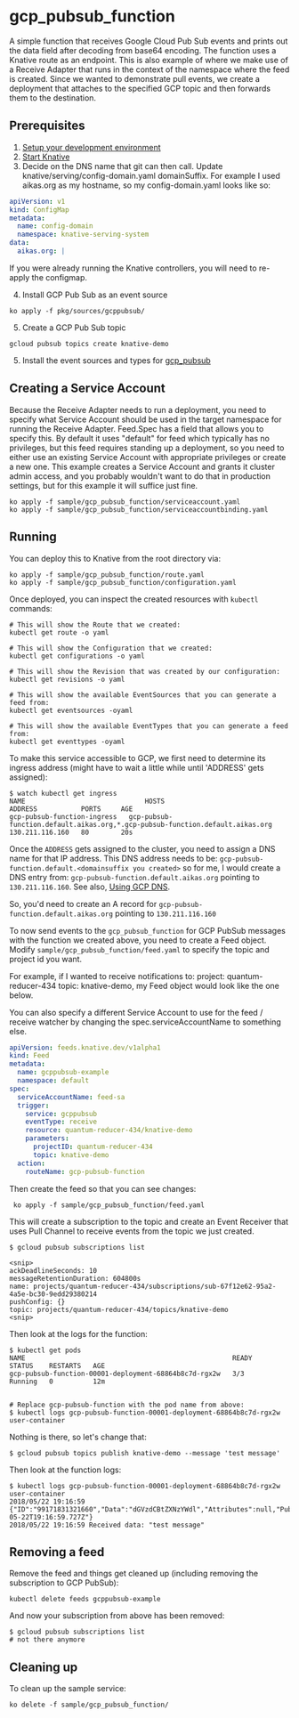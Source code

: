 # gcp_pubsub_function

A simple function that receives Google Cloud Pub Sub events and prints out the
data field after decoding from base64 encoding. The function uses a Knative
route as an endpoint. This is also example of where we make use of a Receive
Adapter that runs in the context of the namespace where the feed is created.
Since we wanted to demonstrate pull events, we create a deployment that
attaches to the specified GCP topic and then forwards them to the destination.

## Prerequisites

1. [Setup your development environment](../../DEVELOPMENT.md#getting-started)
2. [Start Knative](../../README.md#start-knative)
3. Decide on the DNS name that git can then call. Update knative/serving/config-domain.yaml domainSuffix.
For example I used aikas.org as my hostname, so my config-domain.yaml looks like so:

```yaml
apiVersion: v1
kind: ConfigMap
metadata:
  name: config-domain
  namespace: knative-serving-system
data:
  aikas.org: |
```

If you were already running the Knative controllers, you will need to re-apply
the configmap.

4. Install GCP Pub Sub as an event source
```shell
ko apply -f pkg/sources/gcppubsub/
```

5. Create a GCP Pub Sub topic

```shell
gcloud pubsub topics create knative-demo
```

5. Install the event sources and types for [gcp_pubsub](../gcp_pubsub/README.md)


## Creating a Service Account

Because the Receive Adapter needs to run a deployment, you need to specify what
Service Account should be used in the target namespace for running the Receive
Adapter. Feed.Spec has a field that allows you to specify this. By default it
uses "default" for feed which typically has no privileges, but this feed
requires standing up a deployment, so you need to either use an existing
Service Account with appropriate privileges or create a new one. This example
creates a Service Account and grants it cluster admin access, and you probably
wouldn't want to do that in production settings, but for this example it will
suffice just fine.


```shell
ko apply -f sample/gcp_pubsub_function/serviceaccount.yaml
ko apply -f sample/gcp_pubsub_function/serviceaccountbinding.yaml
```

## Running

You can deploy this to Knative from the root directory via:
```shell
ko apply -f sample/gcp_pubsub_function/route.yaml
ko apply -f sample/gcp_pubsub_function/configuration.yaml
```

Once deployed, you can inspect the created resources with `kubectl` commands:

```shell
# This will show the Route that we created:
kubectl get route -o yaml

# This will show the Configuration that we created:
kubectl get configurations -o yaml

# This will show the Revision that was created by our configuration:
kubectl get revisions -o yaml

# This will show the available EventSources that you can generate a feed from:
kubectl get eventsources -oyaml

# This will show the available EventTypes that you can generate a feed from:
kubectl get eventtypes -oyaml
```

To make this service accessible to GCP, we first need to determine its ingress
address (might have to wait a little while until 'ADDRESS' gets assigned):

```shell
$ watch kubectl get ingress
NAME                              HOSTS                                                                           ADDRESS           PORTS     AGE
gcp-pubsub-function-ingress   gcp-pubsub-function.default.aikas.org,*.gcp-pubsub-function.default.aikas.org   130.211.116.160   80        20s
```

Once the `ADDRESS` gets assigned to the cluster, you need to assign a DNS name
for that IP address. This DNS address needs to be:
`gcp-pubsub-function.default.<domainsuffix you created>` so for me, I would
create a DNS entry from: `gcp-pubsub-function.default.aikas.org` pointing to
`130.211.116.160`. See also, [Using GCP
DNS](https://support.google.com/domains/answer/3290350).

So, you'd need to create an A record for
`gcp-pubsub-function.default.aikas.org` pointing to `130.211.116.160`

To now send events to the `gcp_pubsub_function` for GCP PubSub messages with the function
we created above, you need to create a Feed object. Modify
`sample/gcp_pubsub_function/feed.yaml` to specify the topic and project id you
want.

For example, if I wanted to receive notifications to: project:
quantum-reducer-434 topic: knative-demo, my Feed object would look like the one
below.

You can also specify a different Service Account to use for the feed / receive
watcher by changing the spec.serviceAccountName to something else.

```yaml
apiVersion: feeds.knative.dev/v1alpha1
kind: Feed
metadata:
  name: gcppubsub-example
  namespace: default
spec:
  serviceAccountName: feed-sa
  trigger:
    service: gcppubsub
    eventType: receive
    resource: quantum-reducer-434/knative-demo
    parameters:
      projectID: quantum-reducer-434
      topic: knative-demo
  action:
    routeName: gcp-pubsub-function
```

Then create the feed so that you can see changes:

```shell
 ko apply -f sample/gcp_pubsub_function/feed.yaml
```


This will create a subscription to the topic and create an Event Receiver that
uses Pull Channel to receive events from the topic we just created.

```shell
$ gcloud pubsub subscriptions list

<snip>
ackDeadlineSeconds: 10
messageRetentionDuration: 604800s
name: projects/quantum-reducer-434/subscriptions/sub-67f12e62-95a2-4a5e-bc30-9edd29380214
pushConfig: {}
topic: projects/quantum-reducer-434/topics/knative-demo
<snip>

```

Then look at the logs for the function:

```shell
$ kubectl get pods
NAME                                                    READY     STATUS    RESTARTS   AGE
gcp-pubsub-function-00001-deployment-68864b8c7d-rgx2w   3/3       Running   0          12m


# Replace gcp-pubsub-function with the pod name from above:
$ kubectl logs gcp-pubsub-function-00001-deployment-68864b8c7d-rgx2w user-container
```

Nothing is there, so let's change that:

```shell
$ gcloud pubsub topics publish knative-demo --message 'test message'
```

Then look at the function logs:

```shell
$ kubectl logs gcp-pubsub-function-00001-deployment-68864b8c7d-rgx2w user-container
2018/05/22 19:16:59 {"ID":"99171831321660","Data":"dGVzdCBtZXNzYWdl","Attributes":null,"PublishTime":"2018-05-22T19:16:59.727Z"}
2018/05/22 19:16:59 Received data: "test message"
```

## Removing a feed

Remove the feed and things get cleaned up (including removing the
subscription to GCP PubSub):

```shell
kubectl delete feeds gcppubsub-example
```

And now your subscription from above has been removed:

```shell
$ gcloud pubsub subscriptions list
# not there anymore
```


## Cleaning up

To clean up the sample service:

```shell
ko delete -f sample/gcp_pubsub_function/
```
